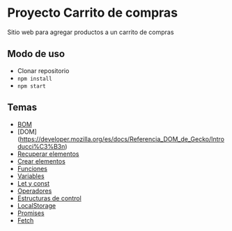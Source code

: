 # Proyecto Carrito de compras
Sitio web para agregar productos a un carrito de compras

## Modo de uso
* Clonar repositorio
* `npm install`
* `npm start`

## Temas
* [BOM](https://www.arkaitzgarro.com/javascript/capitulo-14.html)
* [DOM] (https://developer.mozilla.org/es/docs/Referencia_DOM_de_Gecko/Introducci%C3%B3n)
* [Recuperar elementos](https://developer.mozilla.org/es/docs/Web/API/Document/getElementById)
* [Crear elementos](https://developer.mozilla.org/es/docs/Web/API/Document/createElement)
* [Funciones](https://developer.mozilla.org/es/docs/Web/JavaScript/Guide/Funciones)
* [Variables](http://www.codexexempla.org/curso/curso_4_2_a.php)
* [Let y const](https://medium.com/@tatymolys/var-let-y-const-donde-cuando-y-por-qu%C3%A9-d4a0ee66883b)
* [Operadores](https://developer.mozilla.org/es/docs/Web/JavaScript/Guide/Expressions_and_Operators)
* [Estructuras de control](https://uniwebsidad.com/libros/javascript/capitulo-3/estructuras-de-control-de-flujo)
* [LocalStorage](https://developer.mozilla.org/es/docs/Web/API/Window/localStorage)
* [Promises](https://www.youtube.com/watch?v=8x_Flw1YP0A)
* [Fetch](https://developer.mozilla.org/es/docs/Web/API/Fetch_API/Utilizando_Fetch)

